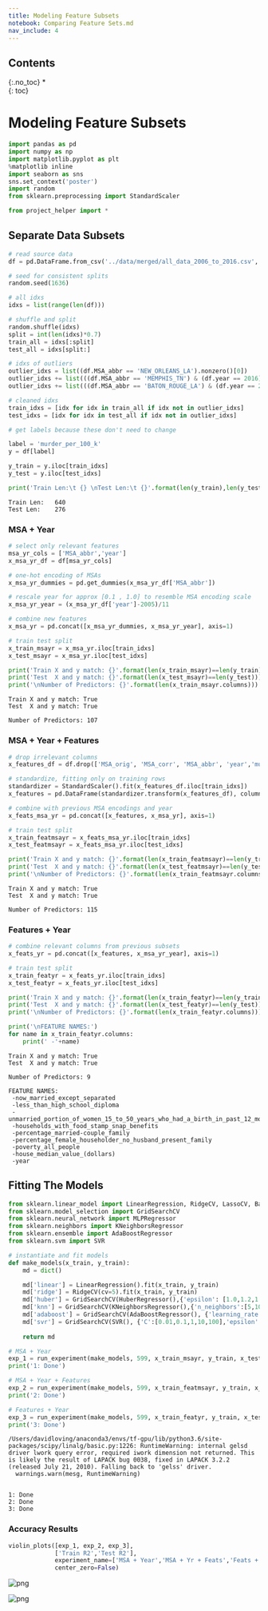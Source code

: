 ```yaml
---
title: Modeling Feature Subsets
notebook: Comparing Feature Sets.md
nav_include: 4
---
```


## Contents
{:.no_toc}
*  
{: toc}


# Modeling Feature Subsets



```python
import pandas as pd
import numpy as np
import matplotlib.pyplot as plt
%matplotlib inline
import seaborn as sns
sns.set_context('poster')
import random
from sklearn.preprocessing import StandardScaler
```




```python
from project_helper import *
```


## Separate Data Subsets



```python
# read source data
df = pd.DataFrame.from_csv('../data/merged/all_data_2006_to_2016.csv', index_col=None)
```




```python
# seed for consistent splits
random.seed(1636)

# all idxs
idxs = list(range(len(df)))

# shuffle and split
random.shuffle(idxs)
split = int(len(idxs)*0.7)
train_all = idxs[:split]
test_all = idxs[split:]

# idxs of outliers
outlier_idxs = list((df.MSA_abbr == 'NEW_ORLEANS_LA').nonzero()[0])
outlier_idxs += list(((df.MSA_abbr == 'MEMPHIS_TN') & (df.year == 2016)).nonzero()[0])
outlier_idxs += list(((df.MSA_abbr == 'BATON_ROUGE_LA') & (df.year == 2007)).nonzero()[0])

# cleaned idxs
train_idxs = [idx for idx in train_all if idx not in outlier_idxs]
test_idxs = [idx for idx in test_all if idx not in outlier_idxs]
```




```python
# get labels because these don't need to change

label = 'murder_per_100_k'
y = df[label]

y_train = y.iloc[train_idxs]
y_test = y.iloc[test_idxs]

print('Train Len:\t {} \nTest Len:\t {}'.format(len(y_train),len(y_test)))
```


    Train Len:	 640 
    Test Len:	 276


### MSA + Year



```python
# select only relevant features
msa_yr_cols = ['MSA_abbr','year']
x_msa_yr_df = df[msa_yr_cols]

# one-hot encoding of MSAs
x_msa_yr_dummies = pd.get_dummies(x_msa_yr_df['MSA_abbr'])

# rescale year for approx [0.1 , 1.0] to resemble MSA encoding scale
x_msa_yr_year = (x_msa_yr_df['year']-2005)/11

# combine new features
x_msa_yr = pd.concat([x_msa_yr_dummies, x_msa_yr_year], axis=1)

# train test split
x_train_msayr = x_msa_yr.iloc[train_idxs]
x_test_msayr = x_msa_yr.iloc[test_idxs]

print('Train X and y match: {}'.format(len(x_train_msayr)==len(y_train)))
print('Test  X and y match: {}'.format(len(x_test_msayr)==len(y_test)))
print('\nNumber of Predictors: {}'.format(len(x_train_msayr.columns)))
```


    Train X and y match: True
    Test  X and y match: True
    
    Number of Predictors: 107


### MSA + Year + Features



```python
# drop irrelevant columns
x_features_df = df.drop(['MSA_orig', 'MSA_corr', 'MSA_abbr', 'year','murder_per_100_k'], axis=1)

# standardize, fitting only on training rows
standardizer = StandardScaler().fit(x_features_df.iloc[train_idxs])
x_features = pd.DataFrame(standardizer.transform(x_features_df), columns=x_features_df.columns)

# combine with previous MSA encodings and year
x_feats_msa_yr = pd.concat([x_features, x_msa_yr], axis=1)

# train test split
x_train_featmsayr = x_feats_msa_yr.iloc[train_idxs]
x_test_featmsayr = x_feats_msa_yr.iloc[test_idxs]

print('Train X and y match: {}'.format(len(x_train_featmsayr)==len(y_train)))
print('Test  X and y match: {}'.format(len(x_test_featmsayr)==len(y_test)))
print('\nNumber of Predictors: {}'.format(len(x_train_featmsayr.columns)))
```


    Train X and y match: True
    Test  X and y match: True
    
    Number of Predictors: 115


### Features + Year



```python
# combine relevant columns from previous subsets
x_feats_yr = pd.concat([x_features, x_msa_yr_year], axis=1)

# train test split
x_train_featyr = x_feats_yr.iloc[train_idxs]
x_test_featyr = x_feats_yr.iloc[test_idxs]

print('Train X and y match: {}'.format(len(x_train_featyr)==len(y_train)))
print('Test  X and y match: {}'.format(len(x_test_featyr)==len(y_test)))
print('\nNumber of Predictors: {}'.format(len(x_train_featyr.columns)))

print('\nFEATURE NAMES:')
for name in x_train_featyr.columns:
    print(' -'+name)
```


    Train X and y match: True
    Test  X and y match: True
    
    Number of Predictors: 9
    
    FEATURE NAMES:
     -now_married_except_separated
     -less_than_high_school_diploma
     -unmarried_portion_of_women_15_to_50_years_who_had_a_birth_in_past_12_months
     -households_with_food_stamp_snap_benefits
     -percentage_married-couple_family
     -percentage_female_householder_no_husband_present_family
     -poverty_all_people
     -house_median_value_(dollars)
     -year


## Fitting The Models



```python
from sklearn.linear_model import LinearRegression, RidgeCV, LassoCV, BayesianRidge, HuberRegressor
from sklearn.model_selection import GridSearchCV
from sklearn.neural_network import MLPRegressor
from sklearn.neighbors import KNeighborsRegressor
from sklearn.ensemble import AdaBoostRegressor
from sklearn.svm import SVR
```




```python
# instantiate and fit models
def make_models(x_train, y_train):
    md = dict()

    md['linear'] = LinearRegression().fit(x_train, y_train)
    md['ridge'] = RidgeCV(cv=5).fit(x_train, y_train)
    md['huber'] = GridSearchCV(HuberRegressor(),{'epsilon': [1.0,1.2,1.4,1.6,1.8]}, n_jobs=-1).fit(x_train, y_train).best_estimator_
    md['knn'] = GridSearchCV(KNeighborsRegressor(),{'n_neighbors':[5,10,20,40]}, n_jobs=-1).fit(x_train, y_train).best_estimator_
    md['adaboost'] = GridSearchCV(AdaBoostRegressor(), {'learning_rate':[0.1,0.3,0.6,1.0]}, n_jobs=-1).fit(x_train, y_train).best_estimator_
    md['svr'] = GridSearchCV(SVR(), {'C':[0.01,0.1,1,10,100],'epsilon':[0.001,0.01,0.1,1,10]}, n_jobs=-1).fit(x_train, y_train)
    
    return md
```




```python
# MSA + Year
exp_1 = run_experiment(make_models, 599, x_train_msayr, y_train, x_test_msayr, y_test)
print('1: Done')

# MSA + Year + Features
exp_2 = run_experiment(make_models, 599, x_train_featmsayr, y_train, x_test_featmsayr, y_test)
print('2: Done')

# Features + Year
exp_3 = run_experiment(make_models, 599, x_train_featyr, y_train, x_test_featyr, y_test)
print('3: Done')
```


    /Users/davidloving/anaconda3/envs/tf-gpu/lib/python3.6/site-packages/scipy/linalg/basic.py:1226: RuntimeWarning: internal gelsd driver lwork query error, required iwork dimension not returned. This is likely the result of LAPACK bug 0038, fixed in LAPACK 3.2.2 (released July 21, 2010). Falling back to 'gelss' driver.
      warnings.warn(mesg, RuntimeWarning)


    1: Done
    2: Done
    3: Done


### Accuracy Results



```python
violin_plots([exp_1, exp_2, exp_3],
             ['Train R2','Test R2'],
             experiment_name=['MSA + Year','MSA + Yr + Feats','Feats + Year'],
             center_zero=False)
```



![png](Comparing%20Feature%20Sets_files/Comparing%20Feature%20Sets_18_0.png)



![png](Comparing%20Feature%20Sets_files/Comparing%20Feature%20Sets_18_1.png)

